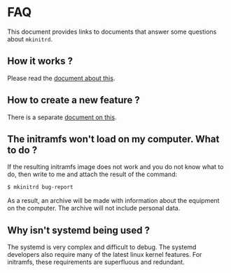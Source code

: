 # FAQ

This document provides links to documents that answer some questions about
`mkinitrd`.

## How it works ?

Please read the [document about this](HowInitramfsWorks.md).

## How to create a new feature ?

There is a separate [document on this](NewFeature.md).

## The initramfs won't load on my computer. What to do ?

If the resulting initramfs image does not work and you do not know what to do,
then write to me and attach the result of the command:

```bash
$ mkinitrd bug-report
```

As a result, an archive will be made with information about the equipment on the
computer. The archive will not include personal data.

## Why isn't systemd being used ?

The systemd is very complex and difficult to debug. The systemd developers also
require many of the latest linux kernel features. For initramfs, these
requirements are superfluous and redundant.
